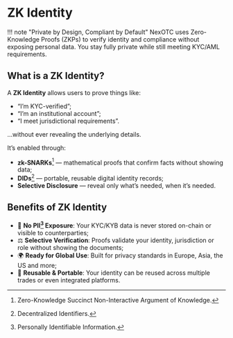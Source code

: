 # ZK Identity

!!! note "Private by Design, Compliant by Default"
    NexOTC uses Zero-Knowledge Proofs (ZKPs) to verify identity and compliance without exposing personal data. You stay fully private while still meeting KYC/AML requirements.

## What is a ZK Identity?

A **ZK Identity** allows users to prove things like:

- “I’m KYC-verified”;
- “I’m an institutional account”;
- “I meet jurisdictional requirements”.

...without ever revealing the underlying details.

It’s enabled through:

- **zk-SNARKs**[^1] — mathematical proofs that confirm facts without showing data;
- **DIDs**[^2] — portable, reusable digital identity records;
- **Selective Disclosure** — reveal only what’s needed, when it’s needed.

## Benefits of ZK Identity

- 🔐 **No PII[^3] Exposure**: Your KYC/KYB data is never stored on-chain or visible to counterparties;
- ⚖️ **Selective Verification**: Proofs validate your identity, jurisdiction or role without showing the documents;
- 🌍 **Ready for Global Use**: Built for privacy standards in Europe, Asia, the US and more;
- 🔁 **Reusable & Portable**: Your identity can be reused across multiple trades or even integrated platforms.

[^1]: Zero-Knowledge Succinct Non-Interactive Argument of Knowledge.

[^2]: Decentralized Identifiers.

[^3]: Personally Identifiable Information.